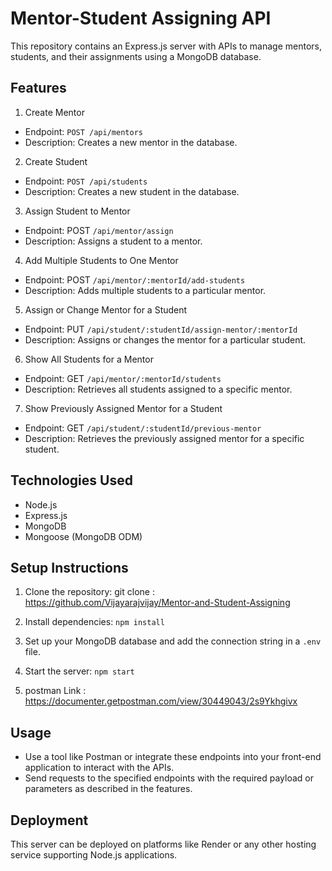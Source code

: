 
# Mentor-Student Assigning API

This repository contains an Express.js server with APIs to manage mentors, students, and their assignments using a MongoDB database.


## Features

1. Create Mentor
* Endpoint: `POST /api/mentors`
* Description: Creates a new mentor in the database.

2. Create Student
* Endpoint: `POST /api/students`
* Description: Creates a new student in the database.

3. Assign Student to Mentor
* Endpoint: POST `/api/mentor/assign`
* Description: Assigns a student to a mentor.

4. Add Multiple Students to One Mentor
* Endpoint: POST `/api/mentor/:mentorId/add-students`
* Description: Adds multiple students to a particular mentor.

5. Assign or Change Mentor for a Student
* Endpoint: PUT `/api/student/:studentId/assign-mentor/:mentorId`
* Description: Assigns or changes the mentor for a particular student.

6. Show All Students for a Mentor
* Endpoint: GET `/api/mentor/:mentorId/students`
* Description: Retrieves all students assigned to a specific mentor.

7. Show Previously Assigned Mentor for a Student
* Endpoint: GET `/api/student/:studentId/previous-mentor`
* Description: Retrieves the previously assigned mentor for a specific student.
## Technologies Used

* Node.js
* Express.js
* MongoDB
* Mongoose (MongoDB ODM)
## Setup Instructions

1. Clone the repository: 
git clone :
https://github.com/Vijayarajvijay/Mentor-and-Student-Assigning

2. Install dependencies: `npm install`

3. Set up your MongoDB database and add the connection string in a `.env` file.
4. Start the server: `npm start`
5. postman Link : https://documenter.getpostman.com/view/30449043/2s9Ykhgivx

## Usage

* Use a tool like Postman or integrate these endpoints into your front-end application to interact with the APIs.
* Send requests to the specified endpoints with the required payload or parameters as described in the features.
## Deployment

This server can be deployed on platforms like Render or any other hosting service supporting Node.js applications.
